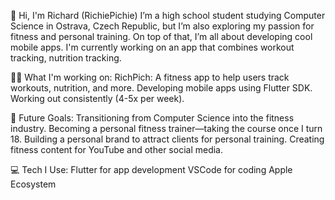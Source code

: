 👋 Hi, I'm Richard (RichiePichie)
I’m a high school student studying Computer Science in Ostrava, Czech Republic, but I’m also exploring my passion for fitness and personal training. On top of that, I’m all about developing cool mobile apps. I'm currently working on an app that combines workout tracking, nutrition tracking. 

👨‍💻 What I'm working on:
RichPich: A fitness app to help users track workouts, nutrition, and more.
Developing mobile apps using Flutter SDK.
Working out consistently (4-5x per week).

🎯 Future Goals:
Transitioning from Computer Science into the fitness industry.
Becoming a personal fitness trainer—taking the course once I turn 18.
Building a personal brand to attract clients for personal training.
Creating fitness content for YouTube and other social media.

💻 Tech I Use:
Flutter for app development
VSCode for coding
Apple Ecosystem
